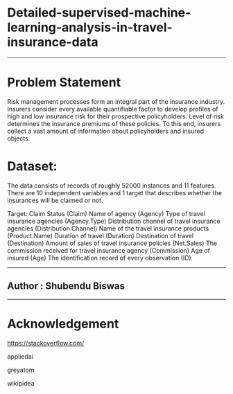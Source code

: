 # Detailed-supervised-machine-learning-analysis-in-travel-insurance-data

---
# Problem Statement

Risk management processes form an integral part of the insurance industry. Insurers consider every available quantifiable factor to develop profiles of high and low insurance risk for their prospective policyholders. 
Level of risk determines the insurance premiums of these policies. To this end, insurers collect a vast amount of information about policyholders and insured objects. 

# Dataset: 

The data consists of records of roughly 52000 instances and 11 features. 
There are 10 independent variables and 1 target that describes whether the insurances will be claimed or not.

Target: Claim Status (Claim)
Name of agency (Agency)
Type of travel insurance agencies (Agency.Type)
Distribution channel of travel insurance agencies (Distribution.Channel)
Name of the travel insurance products (Product.Name)
Duration of travel (Duration)
Destination of travel (Destination)
Amount of sales of travel insurance policies (Net.Sales)
The commission received for travel insurance agency (Commission)
Age of insured (Age)
The identification record of every observation (ID)


---
## Author : Shubendu Biswas

---
# Acknowledgement
https://stackoverflow.com/

appliedai

greyatom

wikipidea
